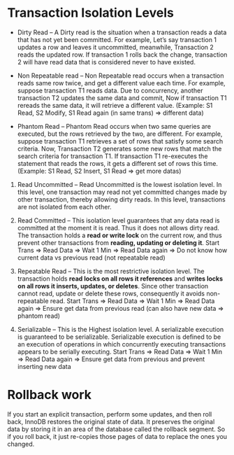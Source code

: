 # Transaction Isolation Levels

- Dirty Read – A Dirty read is the situation when a transaction reads a data that has not yet been committed. For example, Let’s say transaction 1 updates a row and leaves it uncommitted, meanwhile, Transaction 2 reads the updated row. If transaction 1 rolls back the change, transaction 2 will have read data that is considered never to have existed.

- Non Repeatable read – Non Repeatable read occurs when a transaction reads same row twice, and get a different value each time. For example, suppose transaction T1 reads data. Due to concurrency, another transaction T2 updates the same data and commit, Now if transaction T1 rereads the same data, it will retrieve a different value. (Example: S1 Read, S2 Modify, S1 Read again (in same trans) => different data)

- Phantom Read – Phantom Read occurs when two same queries are executed, but the rows retrieved by the two, are different. For example, suppose transaction T1 retrieves a set of rows that satisfy some search criteria. Now, Transaction T2 generates some new rows that match the search criteria for transaction T1. If transaction T1 re-executes the statement that reads the rows, it gets a different set of rows this time. (Example: S1 Read, S2 Insert, S1 Read => get more datas)


1. Read Uncommitted – Read Uncommitted is the lowest isolation level. In this level, one transaction may read not yet committed changes made by other transaction, thereby allowing dirty reads. In this level, transactions are not isolated from each other.

2. Read Committed – This isolation level guarantees that any data read is committed at the moment it is read. Thus it does not allows dirty read. The transaction holds a **read or write lock** on the current row, and thus prevent other transactions from **reading, updating or deleting it**.
Start Trans => Read Data => Wait 1 Min => Read Data again => Do not know how current data vs previous read (not repeatable read)

3. Repeatable Read – This is the most restrictive isolation level. The transaction holds **read locks on all rows it references** and **writes locks on all rows it inserts, updates, or deletes**. Since other transaction cannot read, update or delete these rows, consequently it avoids non-repeatable read.
Start Trans => Read Data => Wait 1 Min => Read Data again => Ensure get data from previous read (can also have new data => phantom read)

4. Serializable – This is the Highest isolation level. A serializable execution is guaranteed to be serializable. Serializable execution is defined to be an execution of operations in which concurrently executing transactions appears to be serially executing.
Start Trans => Read Data => Wait 1 Min => Read Data again => Ensure get data from previous and prevent inserting new data

# Rollback work

If you start an explicit transaction, perform some updates, and then roll back, InnoDB restores the original state of data. It preserves the original data by storing it in an area of the database called the rollback segment. So if you roll back, it just re-copies those pages of data to replace the ones you changed.
